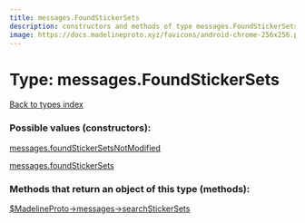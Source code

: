 ```yaml
---
title: messages.FoundStickerSets
description: constructors and methods of type messages.FoundStickerSets
image: https://docs.madelineproto.xyz/favicons/android-chrome-256x256.png
---
```

# Type: messages.FoundStickerSets  
[Back to types index](index.md)



### Possible values (constructors):

[messages.foundStickerSetsNotModified](../constructors/messages.foundStickerSetsNotModified.md)  

[messages.foundStickerSets](../constructors/messages.foundStickerSets.md)  



### Methods that return an object of this type (methods):

[$MadelineProto->messages->searchStickerSets](../methods/messages.searchStickerSets.md)  



